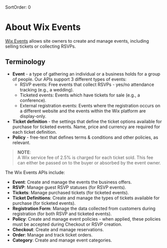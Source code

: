 SortOrder: 0
# About Wix Events

[Wix Events](https://support.wix.com/en/article/about-wix-events) allows site owners to create and manage events, including selling tickets or collecting RSVPs.

## Terminology
- **Event** - a type of gathering an individual or a business holds for a group of people. Our APIs support 3 different types of events:
  - RSVP events: Free events that collect RSVPs - yes/no attendance tracking (e.g., a wedding).
  - Ticketed events: Events which have tickets for sale (e.g., a conference).
  - External registration events: Events where the registration occurs on a different website and the events within the Wix platform are display-only.  
- **Ticket definition** - the settings that define the ticket options available for purchase for ticketed events. Name, price and currency are required for each ticket definition.
- **Policy** - free-text that defines terms & conditions and other policies, as relevant.

> **NOTE**:  
A Wix service fee of 2.5% is charged for each ticket sold. This fee can either be passed on to the buyer or absorbed by the event owner.

The Wix Events APIs include:  
- **Event**: Create and manage the events the business offers.  
- **RSVP**: Manage guest RSVP statuses (for RSVP events).   
- **Tickets**: Manage purchased tickets (for ticketed events).   
- **Ticket Definitions**: Create and manage the types of tickets available for purchase (for ticketed events).  
- **Registration Form**: Manage the data collected from customers during registration (for both RSVP and ticketed events).  
- **Policy**: Create and manage event policies - when applied, these policies must be accepted during Checkout or RSVP creation.  
- **Checkout**: Create and manage reservations. 
- **Order**: Manage and track ticket orders.  
- **Category**: Create and manage event categories.  
